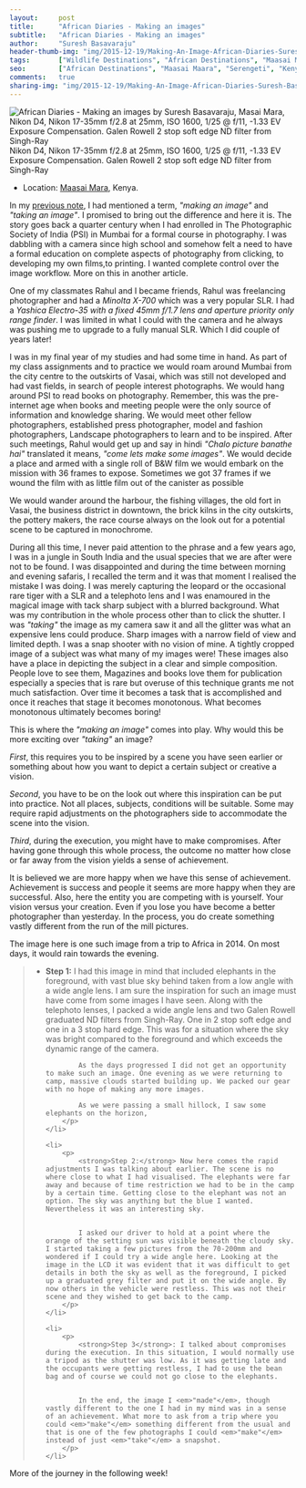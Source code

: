 ```yaml
---
layout:     post
title:      "African Diaries - Making an images"
subtitle:   "African Diaries - Making an images"
author:     "Suresh Basavaraju"
header-thumb-img: "img/2015-12-19/Making-An-Image-African-Diaries-Suresh-Basavaraju-thumb.jpg"
tags:       ["Wildlife Destinations", "African Destinations", "Maasai Maara", "Tips and Tricks", "Landscape Destinations"]
seo: 		["African Destinations", "Maasai Maara", "Serengeti", "Kenya"]
comments:   true
sharing-img: "img/2015-12-19/Making-An-Image-African-Diaries-Suresh-Basavaraju.jpg"
---
```

<img src="{{ site.baseurl }}/img/2015-12-19/Making-An-Image-African-Diaries-Suresh-Basavaraju.jpg"  alt="African Diaries - Making an images by Suresh Basavaraju, Masai Mara, Nikon D4, Nikon 17-35mm f/2.8 at 25mm, ISO 1600, 1/25 @ f/11, -1.33 EV Exposure Compensation. Galen Rowell 2 stop soft edge ND filter from Singh-Ray">

<div class="exif">Nikon D4, Nikon 17-35mm f/2.8 at 25mm, ISO 1600, 1/25 @ f/11, -1.33 EV Exposure Compensation. Galen Rowell 2 stop soft edge ND filter from Singh-Ray</div>

<p>
	<ul>
		<li>Location: <a href="http://www.wilderhood.com/destination/Masai%20Mara" target="_blank">Maasai Mara</a>, Kenya.</li>
	</ul>
</p>

<p>
In my <a href="{{ site.baseurl }}/africandiaries/2015-12-05-African-Diaries-Satisfying-the-soul.html">previous note</a>, I had mentioned a term, <em>"making an image"</em> and <em>"taking an image"</em>. I promised to bring out the difference and here it is. The story goes back a quarter century when I had enrolled in The Photographic Society of India (PSI) in Mumbai for a formal course in photography. I was dabbling with a camera since high school and somehow felt a need to have a formal education on complete aspects of photography from clicking, to developing my own films,to printing. I wanted complete control over the image workflow. More on this in another article.
</p>

<p>
One of my classmates Rahul and I became friends, Rahul was freelancing photographer and had a <em>Minolta X-700</em> which was a very popular SLR. I had a <em>Yashica Electro-35 with a fixed 45mm f/1.7 lens and aperture priority only range finder</em>. I was limited in what I could with the camera and he always was pushing me to upgrade to a fully manual SLR. Which I did couple of years later!
</p>

<p>
I was in my final year of my studies and had some time in hand. As part of my class assignments and to practice we would roam around Mumbai from the city centre to the outskirts of Vasai, which was still not developed and had vast fields, in search of people interest photographs.
We would hang around PSI to read books on photography. Remember, this was the pre-internet age when books and meeting people were the only source of information and knowledge sharing. We would meet other fellow photographers, established press photographer, model and fashion photographers, Landscape photographers to learn and to be inspired. After such meetings, Rahul would get up and say in hindi <em>"Chalo picture banathe hai"</em> translated it means, <em>"come lets make some images"</em>. We would decide a place and armed with a single roll of B&W film we would embark on the mission with 36 frames to expose. Sometimes we got 37 frames if we wound the film with as little film out of the canister as possible
</p>

<p>
We would wander around the harbour, the fishing villages, the old fort in Vasai, the business district in downtown, the brick kilns in the city outskirts, the pottery makers, the race course always on the look out for a potential scene to be captured in monochrome.
</p>

<p>
During all this time, I never paid attention to the phrase and a few years ago, I was in a jungle in South India and the usual species that we are after were not to be found. I was disappointed and during the time between morning and evening safaris, I recalled the term and it was that moment I realised the mistake I was doing. I was merely capturing the leopard or the occasional rare tiger with a SLR and a telephoto lens and I was enamoured in the magical image with tack sharp subject with a blurred background. What was my contribution in the whole process other than to click the shutter. I was <em>"taking"</em> the image as my camera saw it and all the glitter was what an expensive lens could produce. Sharp images with a narrow field of view and limited depth. I was a snap shooter with no vision of mine. A tightly cropped image of a subject was what many of my images were! These images also have a place in depicting the subject in a clear and simple composition. People love to see them, Magazines and books love them for publication especially a species that is rare but overuse of this technique grants me not much satisfaction. Over time it becomes a task that is accomplished and once it reaches that stage it becomes monotonous. What becomes monotonous ultimately becomes boring!
</p>

<p>
This is where the <em>"making an image"</em> comes into play. Why would this be more exciting over <em>"taking"</em> an image?
</p>

<p>
<em>First</em>, this requires you to be inspired by a scene you have seen earlier or something about how you want to depict a certain subject or creative a vision. 
</p>

<p>
<em>Second</em>, you have to be on the look out where this inspiration can be put into practice. Not all places, subjects, conditions will be suitable. Some may require rapid adjustments on the photographers side to accommodate the scene into the vision.
</p>

<p>
<em>Third</em>, during the execution, you might have to make compromises. After having gone through this whole process, the outcome no matter how close or far away from the vision yields a sense of achievement.
</p>

<p>
It is believed we are more happy when we have this sense of achievement. Achievement is success and people it seems are more happy when they are successful. Also, here the entity you are competing with is yourself. Your vision versus your creation. Even if you lose you have become a better photographer than yesterday. In the process, you do create something vastly different from the run of the mill pictures.
</p>

<p>
The image here is one such image from a trip to Africa in 2014. On most days, it would rain towards the evening. 
</p>
<blockquote>
<ul>
	<li>
		<p>
			<strong>Step 1:</strong> I had this image in mind that included elephants in the foreground, with vast blue sky behind taken from a low angle with a wide angle lens. I am sure the inspiration for such an image must have come from some images I have seen. Along with the telephoto lenses, I packed a wide angle lens and two Galen Rowell graduated ND filters from Singh-Ray. One in 2 stop soft edge and one in a 3 stop hard edge. This was for a situation where the sky was bright compared to the foreground and which exceeds the dynamic range of the camera.

			
			As the days progressed I did not get an opportunity to make such an image. One evening as we were returning to camp, massive clouds started building up. We packed our gear with no hope of making any more images.
			
			As we were passing a small hillock, I saw some elephants on the horizon,
		</p>
	</li>

	<li>
		<p>
			<strong>Step 2:</strong> Now here comes the rapid adjustments I was talking about earlier. The scene is no where close to what I had visualised. The elephants were far away and because of time restriction we had to be in the camp by a certain time. Getting close to the elephant was not an option. The sky was anything but the blue I wanted. Nevertheless it was an interesting sky.


			I asked our driver to hold at a point where the orange of the setting sun was visible beneath the cloudy sky. I started taking a few pictures from the 70-200mm and wondered if I could try a wide angle here. Looking at the image in the LCD it was evident that it was difficult to get details in both the sky as well as the foreground, I picked up a graduated grey filter and put it on the wide angle. By now others in the vehicle were restless. This was not their scene and they wished to get back to the camp.
		</p>
	</li>

	<li>
		<p>
			<strong>Step 3</strong>: I talked about compromises during the execution. In this situation, I would normally use a tripod as the shutter was low. As it was getting late and the occupants were getting restless, I had to use the bean bag and of course we could not go close to the elephants.


			In the end, the image I <em>"made"</em>, though vastly different to the one I had in my mind was in a sense of an achievement. What more to ask from a trip where you could <em>"make"</em> something different from the usual and that is one of the few photographs I could <em>"make"</em> instead of just <em>"take"</em> a snapshot.
		</p>
	</li>
</ul>
</blockquote>
<p>More of the journey in the following week!</p>